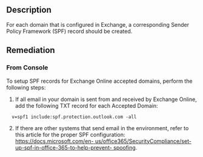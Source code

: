 ## Description

For each domain that is configured in Exchange, a corresponding Sender Policy Framework (SPF) record should be created.

## Remediation

### From Console

To setup SPF records for Exchange Online accepted domains, perform the following steps:

1. If all email in your domain is sent from and received by Exchange Online, add the following TXT record for each Accepted Domain:

```
  v=spf1 include:spf.protection.outlook.com -all
```

2. If there are other systems that send email in the environment, refer to this article for the proper SPF configuration: [https://docs.microsoft.com/en- us/office365/SecurityCompliance/set-up-spf-in-office-365-to-help-prevent- spoofing](url).
